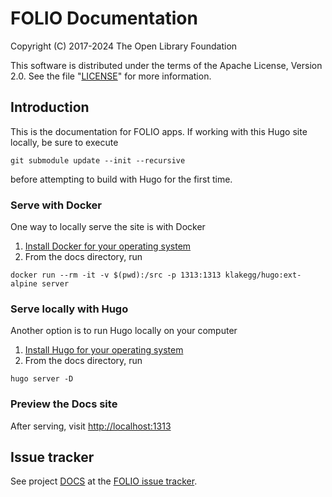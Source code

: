 # FOLIO Documentation

Copyright (C) 2017-2024 The Open Library Foundation

This software is distributed under the terms of the Apache License,
Version 2.0. See the file "[LICENSE](LICENSE)" for more information.

## Introduction

This is the documentation for FOLIO apps.
If working with this Hugo site locally, be sure to execute

```
git submodule update --init --recursive
```

before attempting to build with Hugo for the first time.

### Serve with Docker
One way to locally serve the site is with Docker

1. [Install Docker for your operating system](https://docs.docker.com/get-docker/)
2. From the docs directory, run
```
docker run --rm -it -v $(pwd):/src -p 1313:1313 klakegg/hugo:ext-alpine server
```

### Serve locally with Hugo
Another option is to run Hugo locally on your computer

1. [Install Hugo for your operating system](https://gohugo.io/getting-started/installing)
2. From the docs directory, run
```
hugo server -D
```
### Preview the Docs site
After serving, visit <http://localhost:1313>

## Issue tracker

See project [DOCS](https://issues.folio.org/browse/DOCS)
at the [FOLIO issue tracker](https://dev.folio.org/guidelines/issue-tracker).


